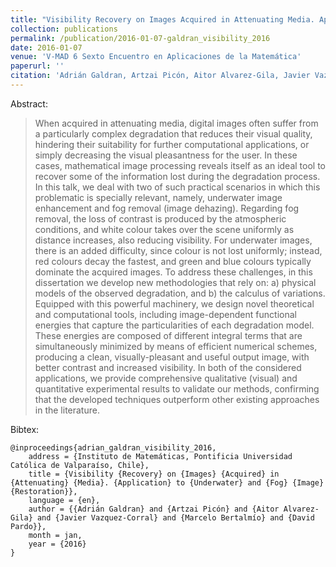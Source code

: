```yaml
---
title: "Visibility Recovery on Images Acquired in Attenuating Media. Application to Underwater and Fog Image Restoration"
collection: publications
permalink: /publication/2016-01-07-galdran_visibility_2016
date: 2016-01-07
venue: 'V-MAD 6 Sexto Encuentro en Aplicaciones de la Matemática'
paperurl: ''
citation: 'Adrián Galdran, Artzai Picón, Aitor Alvarez-Gila, Javier Vazquez-Corral, Marcelo Bertalmío, and David Pardo, “Visibility Recovery on Images Acquired in Attenuating Media. Application to Underwater and Fog Image Restoration,” presented at the V-MAD 6 Sexto Encuentro en Aplicaciones de la Matemática, Instituto de Matemáticas, Pontificia Universidad Católica de Valparaíso, Chile, 2016.'
---
```



<!--<a href='http://www.sciencedirect.com/science/article/pii/S016816991631050X'>Full text</a>-->

Abstract: 

>When acquired in attenuating media, digital images often suffer from a particularly complex degradation that reduces their visual quality, hindering their suitability for further computational applications, or simply decreasing the visual pleasantness for the user. In these cases, mathematical image processing reveals itself as an ideal tool to recover some of the information lost during the degradation process. In this talk, we deal with two of such practical scenarios in which this problematic is specially relevant, namely, underwater image enhancement and fog removal (image dehazing). Regarding fog removal, the loss of contrast is produced by the atmospheric conditions, and white colour takes over the scene uniformly as distance increases, also reducing visibility. For underwater images, there is an added difficulty, since colour is not lost uniformly; instead, red colours decay the fastest, and green and blue colours typically dominate the acquired images. To address these challenges, in this dissertation we develop new methodologies that rely on: a) physical models of the observed degradation, and b) the calculus of variations. Equipped with this powerful machinery, we design novel theoretical and computational tools, including image-dependent functional energies that capture the particularities of each degradation model. These energies are composed of different integral terms that are simultaneously minimized by means of efficient numerical schemes, producing a clean, visually-pleasant and useful output image, with better contrast and increased visibility. In both of the considered applications, we provide comprehensive qualitative (visual) and quantitative experimental results to validate our methods, confirming that the developed techniques outperform other existing approaches in the literature.

Bibtex:

```
@inproceedings{adrian_galdran_visibility_2016,
	address = {Instituto de Matemáticas, Pontificia Universidad Católica de Valparaíso, Chile},
	title = {Visibility {Recovery} on {Images} {Acquired} in {Attenuating} {Media}. {Application} to {Underwater} and {Fog} {Image} {Restoration}},
	language = {en},
	author = {{Adrián Galdran} and {Artzai Picón} and {Aitor Alvarez-Gila} and {Javier Vazquez-Corral} and {Marcelo Bertalmío} and {David Pardo}},
	month = jan,
	year = {2016}
}
```